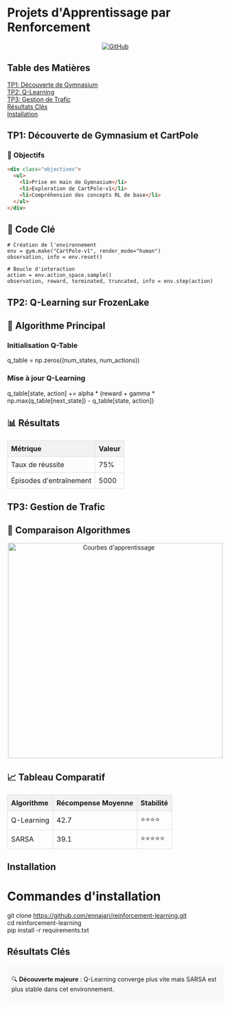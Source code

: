 # Projets d'Apprentissage par Renforcement

<div align="center">
  <a href="https://github.com/ennajari/reinforcement-learning">
    <img src="https://img.shields.io/badge/GitHub-View_on_GitHub-blue?logo=github" alt="GitHub">
  </a>
</div>

## Table des Matières
<!-- HTML version for better control -->
<div class="toc">
  <ul>
    <li><a href="#tp1">TP1: Découverte de Gymnasium</a></li>
    <li><a href="#tp2">TP2: Q-Learning</a></li>
    <li><a href="#tp3">TP3: Gestion de Trafic</a></li>
    <li><a href="#results">Résultats Clés</a></li>
    <li><a href="#install">Installation</a></li>
  </ul>
</div>

<h2 id="tp1">TP1: Découverte de Gymnasium et CartPole</h2>

### 🎯 Objectifs
```html
<div class="objectives">
  <ul>
    <li>Prise en main de Gymnasium</li>
    <li>Exploration de CartPole-v1</li>
    <li>Compréhension des concepts RL de base</li>
  </ul>
</div>
```
## 📝 Code Clé
    # Création de l'environnement
    env = gym.make("CartPole-v1", render_mode="human")
    observation, info = env.reset()

    # Boucle d'interaction
    action = env.action_space.sample()
    observation, reward, terminated, truncated, info = env.step(action)
<h2 id="tp2">TP2: Q-Learning sur FrozenLake</h2>

## 🧠 Algorithme Principal
### Initialisation Q-Table
q_table = np.zeros((num_states, num_actions))

### Mise à jour Q-Learning
q_table[state, action] += alpha * (reward + gamma * np.max(q_table[next_state]) - q_table[state, action])

## 📊 Résultats
<div class="results">
  <table>
    <tr>
      <th>Métrique</th>
      <th>Valeur</th>
    </tr>
    <tr>
      <td>Taux de réussite</td>
      <td>75%</td>
    </tr>
    <tr>
      <td>Épisodes d'entraînement</td>
      <td>5000</td>
    </tr>
  </table>
</div>

<h2 id="tp3">TP3: Gestion de Trafic</h2>

## 🔄 Comparaison Algorithmes

<div style="text-align:center">
  <img src="https://github.com/ennajari/reinforcement-learning/raw/main/images/curves.png" width="500" alt="Courbes d'apprentissage">
</div>

## 📈 Tableau Comparatif

<table>
  <tr>
    <th>Algorithme</th>
    <th>Récompense Moyenne</th>
    <th>Stabilité</th>
  </tr>
  <tr>
    <td>Q-Learning</td>
    <td>42.7</td>
    <td>⭐⭐⭐⭐</td>
  </tr>
  <tr>
    <td>SARSA</td>
    <td>39.1</td>
    <td>⭐⭐⭐⭐⭐</td>
  </tr>
</table>

<h2 id="install">Installation</h2>

# Commandes d'installation
git clone https://github.com/ennajari/reinforcement-learning.git <br>
cd reinforcement-learning <br>
pip install -r requirements.txt <br>

<h2 id="results">Résultats Clés</h2>

<div class="highlight">
  <p>🔍 <strong>Découverte majeure</strong> : Q-Learning converge plus vite mais SARSA est plus stable dans cet environnement.</p>
</div>

<style> .toc ul { list-style-type: none; padding-left: 0; } .highlight { background-color: #f8f8f8; padding: 10px; border-radius: 5px; } table { border-collapse: collapse; width: 100%; margin: 20px 0; } th, td { border: 1px solid #ddd; padding: 8px; text-align: left; } th { background-color: #f2f2f2; } </style>




